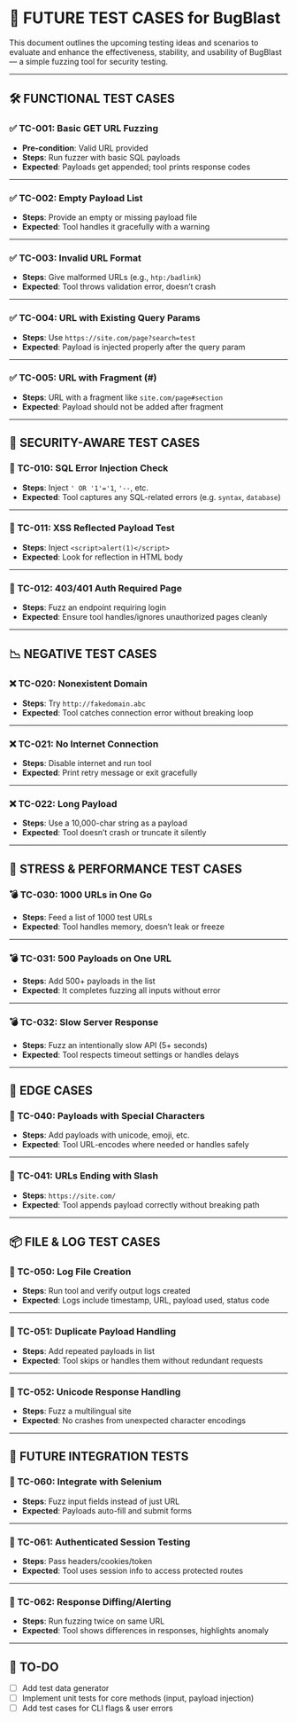 # 🔬 FUTURE TEST CASES for BugBlast

This document outlines the upcoming testing ideas and scenarios to evaluate and enhance the effectiveness, stability, and usability of BugBlast — a simple fuzzing tool for security testing.

---

## 🛠 FUNCTIONAL TEST CASES

### ✅ TC-001: Basic GET URL Fuzzing
- **Pre-condition**: Valid URL provided
- **Steps**: Run fuzzer with basic SQL payloads
- **Expected**: Payloads get appended; tool prints response codes

---

### ✅ TC-002: Empty Payload List
- **Steps**: Provide an empty or missing payload file
- **Expected**: Tool handles it gracefully with a warning

---

### ✅ TC-003: Invalid URL Format
- **Steps**: Give malformed URLs (e.g., `htp:/badlink`)
- **Expected**: Tool throws validation error, doesn’t crash

---

### ✅ TC-004: URL with Existing Query Params
- **Steps**: Use `https://site.com/page?search=test`
- **Expected**: Payload is injected properly after the query param

---

### ✅ TC-005: URL with Fragment (#)
- **Steps**: URL with a fragment like `site.com/page#section`
- **Expected**: Payload should not be added after fragment

---

## 🔐 SECURITY-AWARE TEST CASES

### 🚨 TC-010: SQL Error Injection Check
- **Steps**: Inject `' OR '1'='1`, `'--`, etc.
- **Expected**: Tool captures any SQL-related errors (e.g. `syntax`, `database`)

---

### 🚨 TC-011: XSS Reflected Payload Test
- **Steps**: Inject `<script>alert(1)</script>`
- **Expected**: Look for reflection in HTML body

---

### 🚨 TC-012: 403/401 Auth Required Page
- **Steps**: Fuzz an endpoint requiring login
- **Expected**: Ensure tool handles/ignores unauthorized pages cleanly

---

## 📉 NEGATIVE TEST CASES

### ❌ TC-020: Nonexistent Domain
- **Steps**: Try `http://fakedomain.abc`
- **Expected**: Tool catches connection error without breaking loop

---

### ❌ TC-021: No Internet Connection
- **Steps**: Disable internet and run tool
- **Expected**: Print retry message or exit gracefully

---

### ❌ TC-022: Long Payload
- **Steps**: Use a 10,000-char string as a payload
- **Expected**: Tool doesn’t crash or truncate it silently

---

## 🔁 STRESS & PERFORMANCE TEST CASES

### 💣 TC-030: 1000 URLs in One Go
- **Steps**: Feed a list of 1000 test URLs
- **Expected**: Tool handles memory, doesn’t leak or freeze

---

### 💣 TC-031: 500 Payloads on One URL
- **Steps**: Add 500+ payloads in the list
- **Expected**: It completes fuzzing all inputs without error

---

### 💣 TC-032: Slow Server Response
- **Steps**: Fuzz an intentionally slow API (5+ seconds)
- **Expected**: Tool respects timeout settings or handles delays

---

## 🧩 EDGE CASES

### 🤯 TC-040: Payloads with Special Characters
- **Steps**: Add payloads with unicode, emoji, etc.
- **Expected**: Tool URL-encodes where needed or handles safely

---

### 🤯 TC-041: URLs Ending with Slash
- **Steps**: `https://site.com/`
- **Expected**: Tool appends payload correctly without breaking path

---

## 📦 FILE & LOG TEST CASES

### 📁 TC-050: Log File Creation
- **Steps**: Run tool and verify output logs created
- **Expected**: Logs include timestamp, URL, payload used, status code

---

### 📁 TC-051: Duplicate Payload Handling
- **Steps**: Add repeated payloads in list
- **Expected**: Tool skips or handles them without redundant requests

---

### 📁 TC-052: Unicode Response Handling
- **Steps**: Fuzz a multilingual site
- **Expected**: No crashes from unexpected character encodings

---

## 🔮 FUTURE INTEGRATION TESTS

### 🤖 TC-060: Integrate with Selenium
- **Steps**: Fuzz input fields instead of just URL
- **Expected**: Payloads auto-fill and submit forms

---

### 🔐 TC-061: Authenticated Session Testing
- **Steps**: Pass headers/cookies/token
- **Expected**: Tool uses session info to access protected routes

---

### 🧠 TC-062: Response Diffing/Alerting
- **Steps**: Run fuzzing twice on same URL
- **Expected**: Tool shows differences in responses, highlights anomaly

---

## 🏁 TO-DO

- [ ] Add test data generator
- [ ] Implement unit tests for core methods (input, payload injection)
- [ ] Add test cases for CLI flags & user errors
